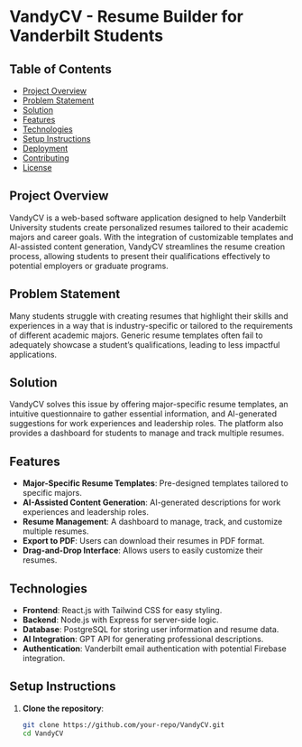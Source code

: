 # VandyCV - Resume Builder for Vanderbilt Students

## Table of Contents

- [Project Overview](#project-overview)
- [Problem Statement](#problem-statement)
- [Solution](#solution)
- [Features](#features)
- [Technologies](#technologies)
- [Setup Instructions](#setup-instructions)
- [Deployment](#deployment)
- [Contributing](#contributing)
- [License](#license)

## Project Overview

VandyCV is a web-based software application designed to help Vanderbilt University students create personalized resumes tailored to their academic majors and career goals. With the integration of customizable templates and AI-assisted content generation, VandyCV streamlines the resume creation process, allowing students to present their qualifications effectively to potential employers or graduate programs.

## Problem Statement

Many students struggle with creating resumes that highlight their skills and experiences in a way that is industry-specific or tailored to the requirements of different academic majors. Generic resume templates often fail to adequately showcase a student’s qualifications, leading to less impactful applications.

## Solution

VandyCV solves this issue by offering major-specific resume templates, an intuitive questionnaire to gather essential information, and AI-generated suggestions for work experiences and leadership roles. The platform also provides a dashboard for students to manage and track multiple resumes.

## Features

- **Major-Specific Resume Templates**: Pre-designed templates tailored to specific majors.
- **AI-Assisted Content Generation**: AI-generated descriptions for work experiences and leadership roles.
- **Resume Management**: A dashboard to manage, track, and customize multiple resumes.
- **Export to PDF**: Users can download their resumes in PDF format.
- **Drag-and-Drop Interface**: Allows users to easily customize their resumes.

## Technologies

- **Frontend**: React.js with Tailwind CSS for easy styling.
- **Backend**: Node.js with Express for server-side logic.
- **Database**: PostgreSQL for storing user information and resume data.
- **AI Integration**: GPT API for generating professional descriptions.
- **Authentication**: Vanderbilt email authentication with potential Firebase integration.

## Setup Instructions

1. **Clone the repository**:
   ```bash
   git clone https://github.com/your-repo/VandyCV.git
   cd VandyCV
   ```
